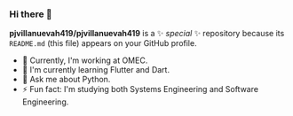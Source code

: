 ### Hi there 👋

**pjvillanuevah419/pjvillanuevah419** is a ✨ _special_ ✨ repository because its `README.md` (this file) appears on your GitHub profile.

- 🔭 Currently, I'm working at OMEC.
- 🌱 I'm currently learning Flutter and Dart.
- 💬 Ask me about Python.
- ⚡ Fun fact: I'm studying both Systems Engineering and Software Engineering.
